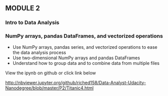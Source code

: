## MODULE 2
### Intro to Data Analysis
### NumPy arrays, pandas DataFrames, and vectorized operations

* Use NumPy arrays, pandas series, and vectorized operations to ease the data analysis process
* Use two-dimensional NumPy arrays and pandas DataFrames
* Understand how to group data and to combine data from multiple files

View the ipynb on github or click link below

http://nbviewer.jupyter.org/github/riched158/Data-Analyst-Udacity-Nanodegree/blob/master/P2/Titanic4.html
